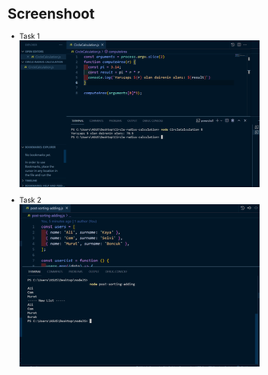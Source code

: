 # Screenshoot

* Task 1
![alt text](https://github.com/kemaloncell/Node.Js/blob/main/img/Screenshot_3.png)

* Task 2
![alt text](https://github.com/kemaloncell/Node.Js/blob/main/img/Screenshot_1.png)

